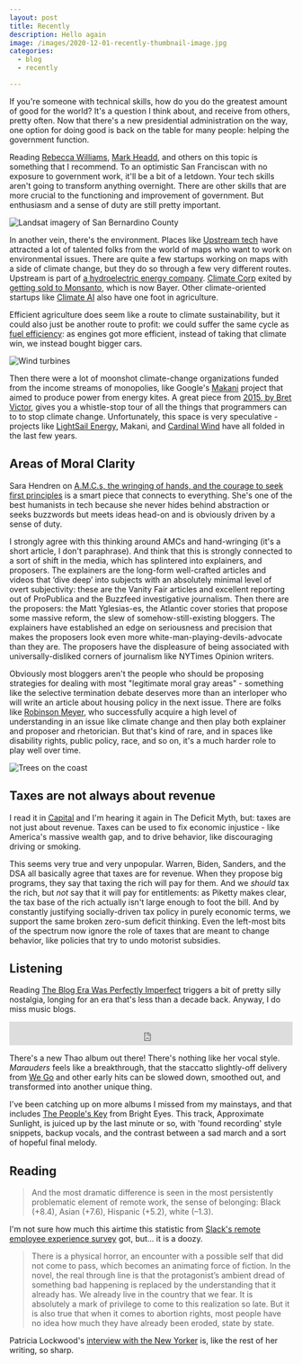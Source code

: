 ```yaml
---
layout: post
title: Recently
description: Hello again
image: /images/2020-12-01-recently-thumbnail-image.jpg
categories:
  - blog
  - recently

---
```


If you're someone with technical skills, how do you do the greatest amount of good for the world? It's a question I think about, and receive from others, pretty often. Now that there's a new presidential administration on the way, one option for doing good is back on the table for many people: helping the government function.

Reading [Rebecca Williams](http://web.archive.org/web/20201109161421/https://twitter.com/internetrebecca/status/1325829059155202049), [Mark Headd](https://mheadd.medium.com/filling-up-the-civic-tech-toolbox-a976161a84be), and others on this topic is something that I recommend. To an optimistic San Franciscan with no exposure to government work, it'll be a bit of a letdown. Your tech skills aren't going to transform anything overnight. There are other skills that are more crucial to the functioning and improvement of government. But enthusiasm and a sense of duty are still pretty important.

![Landsat imagery of San Bernardino County](/images/2020-12-01-recently-landsat-imagery-of-san-bernardino-county.jpg)

In another vein, there's the environment. Places like [Upstream tech](https://upstream.tech) have attracted a lot of talented folks from the world of maps who want to work on environmental issues. There are quite a few startups working on maps with a side of climate change, but they do so through a few very different routes. Upstream is part of [a hydroelectric energy company](https://www.natelenergy.com). [Climate Corp](https://climate.com) exited by [getting sold to Monsanto](https://www.sfgate.com/business/bottomline/article/Monsanto-buys-Climate-Corp-for-930-million-4975474.php), which is now Bayer. Other climate-oriented startups like [Climate  AI](https://climate.ai) also have one foot in agriculture.

Efficient agriculture does seem like a route to climate sustainability, but it could also just be another route to profit: we could suffer the same cycle as [fuel efficiency](https://grist.org/article/2012-01-04-engineers-make-huge-strides-in-fuel-efficiency-automakers-just-b/): as engines got more efficient, instead of taking that climate win, we instead bought bigger cars.

![Wind turbines](/images/2020-12-01-recently-wind-turbines.png)

Then there were a lot of moonshot climate-change organizations funded from the income streams of monopolies, like Google's [Makani](https://techcrunch.com/2020/02/18/alphabet-takes-the-wind-out-of-its-makani-energy-kites/) project that aimed to produce power from energy kites. A great piece from [2015, by Bret Victor](http://worrydream.com/ClimateChange/), gives you a whistle-stop tour of all the things that programmers can to to stop climate change. Unfortunately, this space is very speculative - projects like [LightSail Energy](https://en.wikipedia.org/wiki/LightSail_Energy), Makani, and [Cardinal Wind](https://entrepreneurship.mit.edu/news/ultra-capital-acquires-evervest-formerly-cardinal-wind/) have all folded in the last few years.

## Areas of Moral Clarity

Sara Hendren on [A.M.C.s, the wringing of hands, and the courage to seek first principles](https://sarahendren.com/2020/11/19/amcs-the-wringing-of-hands-and-the-courage-to-seek-first-principles/) is a smart piece that connects to everything. She's one of the best humanists in tech because she never hides behind abstraction or seeks buzzwords but meets ideas head-on and is obviously driven by a sense of duty.

I strongly agree with this thinking around AMCs and hand-wringing (it's a short article, I don't paraphrase). And think that this is strongly connected to a sort of shift in the media, which has splintered into explainers, and proposers. The explainers are the long-form well-crafted articles and videos that ‘dive deep’ into subjects with an absolutely minimal level of overt subjectivity: these are the Vanity Fair articles and excellent reporting out of ProPublica and the Buzzfeed investigative journalism. Then there are the proposers: the Matt Yglesias-es, the Atlantic cover stories that propose some massive reform, the slew of somehow-still-existing bloggers. The explainers have established an edge on seriousness and precision that makes the proposers look even more white-man-playing-devils-advocate than they are. The proposers have the displeasure of being associated with universally-disliked corners of journalism like NYTimes Opinion writers.

Obviously most bloggers aren't the people who should be proposing strategies for dealing with most "legitimate moral gray areas" - something like the selective termination debate deserves more than an interloper who will write an article about housing policy in the next issue. There are folks like [Robinson Meyer](https://www.theatlantic.com/author/robinson-meyer/), who successfully acquire a high level of understanding in an issue like climate change and then play both explainer and proposer and rhetorician. But that's kind of rare, and in spaces like disability rights, public policy, race, and so on, it's a much harder role to play well over time.

![Trees on the coast](/images/2020-12-01-recently-trees-on-the-coast.jpeg)

## Taxes are not always about revenue

I read it in [Capital](https://macwright.com/2020/08/21/capital.html) and I'm hearing it again in The Deficit Myth, but: taxes are not just about revenue. Taxes can be used to fix economic injustice - like America's massive wealth gap, and to drive behavior, like discouraging driving or smoking.

This seems very true and very unpopular. Warren, Biden, Sanders, and the DSA all basically agree that taxes are for revenue. When they propose big programs, they say that taxing the rich will pay for them. And we _should_ tax the rich, but _not_ say that it will pay for entitlements: as Piketty makes clear, the tax base of the rich actually isn't large enough to foot the bill. And by constantly justifying socially-driven tax policy in purely economic terms, we support the same broken zero-sum deficit thinking. Even the left-most bits of the spectrum now ignore the role of taxes that are meant to change behavior, like policies that try to undo motorist subsidies.

## Listening

Reading [The Blog Era Was Perfectly Imperfect](https://www.complex.com/pigeons-and-planes/2020/08/music-blogs) triggers a bit of pretty silly nostalgia, longing for an era that's less than a decade back. Anyway, I do miss music blogs.

<iframe style="border: 0; width: 100%; height: 42px;" src="https://bandcamp.com/EmbeddedPlayer/album=3156800882/size=small/bgcol=ffffff/linkcol=333333/track=2356986560/transparent=true/" seamless><a href="https://thaoandthegetdownstaydown.bandcamp.com/album/temple">Temple by Thao and the Get Down Stay Down</a></iframe>

There's a new Thao album out there! There's nothing like her vocal style. _Marauders_ feels like a breakthrough, that the staccatto slightly-off delivery from [We Go](https://thaoandthegetdownstaydown.bandcamp.com/track/we-go) and other early hits can be slowed down, smoothed out, and transformed into another unique thing.

I've been catching up on more albums I missed from my mainstays, and that includes [The People's Key](https://brighteyes.bandcamp.com/track/approximate-sunlight) from Bright Eyes. This track, Approximate Sunlight, is juiced up by the last minute or so, with 'found recording' style snippets, backup vocals, and the contrast between a sad march and a sort of hopeful final melody.

## Reading

> And the most dramatic difference is seen in the most persistently problematic element of remote work, the sense of belonging: Black (+8.4), Asian (+7.6), Hispanic (+5.2), white (–1.3).

I'm not sure how much this airtime this statistic from [Slack's remote employee experience survey](https://slack.com/blog/transformation/remote-employee-experience-index-launch) got, but… it is a doozy.

> There is a physical horror, an encounter with a possible self that did not come to pass, which becomes an animating force of fiction. In the novel, the real through line is that the protagonist’s ambient dread of something bad happening is replaced by the understanding that it already has. We already live in the country that we fear. It is absolutely a mark of privilege to come to this realization so late. But it is also true that when it comes to abortion rights, most people have no idea how much they have already been eroded, state by state.

Patricia Lockwood's [interview with the New Yorker](https://www.newyorker.com/books/this-week-in-fiction/patricia-lockwood-11-30-20) is, like the rest of her writing, so sharp.
